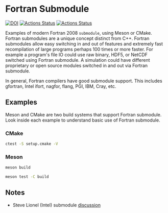 # Fortran Submodule

[![DOI](https://zenodo.org/badge/163894637.svg)](https://zenodo.org/badge/latestdoi/163894637)
[![Actions Status](https://github.com/scivision/fortran-submodule/workflows/ci_cmake/badge.svg)](https://github.com/scivision/fortran-submodule/actions)
[![Actions Status](https://github.com/scivision/fortran-submodule/workflows/ci_meson/badge.svg)](https://github.com/scivision/fortran-submodule/actions)

Examples of modern Fortran 2008 `submodule`, using Meson or CMake.
Fortran submodules are a unique concept distinct from C++.
Fortran submodules allow easy switching in and out of features and extremely fast recompilation of large programs perhaps 100 times or more faster.
For example a program's file IO could use raw binary, HDF5, or NetCDF switched using Fortran submodule.
A simulation could have different proprietary or open source modules switched in and out via Fortran submodule.

In general, Fortran compilers have good submodule support.
This includes gfortran, Intel ifort, nagfor, flang, PGI, IBM, Cray, etc.

## Examples

Meson and CMake are two build systems that support Fortran submodule.
Look inside each example to understand basic use of Fortran submodule.

### CMake

```sh
ctest -S setup.cmake -V
```

### Meson

```sh
meson build

meson test -C build
```

## Notes

* Steve Lionel (Intel) submodule [discussion](https://software.intel.com/en-us/blogs/2015/07/07/doctor-fortran-in-we-all-live-in-a-yellow-submodule)
